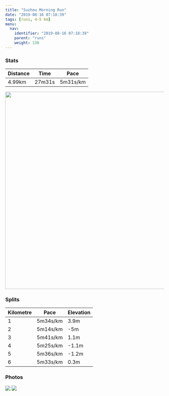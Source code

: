 ```yaml
---
title: "Suzhou Morning Run"
date: "2019-08-16 07:18:39"
tags: [runs, 4-5 km]
menu:
  nav:
    identifier: "2019-08-16 07:18:39"
    parent: "runs"
    weight: 130
---
```


### Stats

| Distance | Time | Pace |
|----------|------|------|
|4.99km|27m31s|5m31s/km|

<img src='https://maps.googleapis.com/maps/api/staticmap?maptype=terrain&path=enc:i`x~Dgki_VCTIR]`@Yf@_@f@QXMf@Ef@Ol@CTK^E^m@`AUh@K^CT@Nj@`@JDR?RFLLl@PXBb@Ch@@NFTVD@NPDXEr@Ip@KNCU@ENd@BTMv@@VAJS\IZGLKd@_@z@EPUX?BBCH@FNBLCTKV[pAK|@GRWd@GRIf@IfA}@fDUtAY~BSj@Sz@QTGNER?j@M\EXOZSbA]n@q@|@MX?HDBv@Fr@LXBVF`@NNDp@@~@Rp@FPFdCRPHjAFvAPnCPh@P|@NZ?tAL~@@`@Fv@@h@Fv@BRBH?b@M\BjBAr@B~@KT?j@N~@Hp@JaAHoB?c@CgBAiAIk@?aAK]HWGe@AU?SDYCSKy@@cAKuBMmAK]A[CeAEaAIeAAoAIk@?KCOMsBWUGSAMG{@QgA[eAOOIAKF]hAsANa@^wBCo@B]d@y@Rs@ReANmB^{AHg@b@}ATwAn@sAJg@?Qr@oBCMe@SEK`@q@Xw@ACP_@V{@FWHS@OHQ?]]]Nu@EW]IOIUOCIKE]E]MEEJY`@k@n@uAPs@BWA[Ls@Lc@jB}DJo@Bi@BOd@]LU\WLAPYDM?OCKEAELm@t@EJ&key=AIzaSyBPVQ_iynBzLujdhfLzy8Z-5zczbktE55k&size=800x800&scale=2&markers=color:yellow|label:S|31.42165,120.6394&markers=color:green|label:F|31.420679999999994,120.63914000000001' width='625' />

### Splits

| Kilometre | Pace | Elevation |
|------|------|-----------|
|1|5m34s/km|3.9m|
|2|5m14s/km|-5m|
|3|5m41s/km|1.1m|
|4|5m25s/km|-1.1m|
|5|5m36s/km|-1.2m|
|6|5m33s/km|0.3m|

### Photos
<img src='https://dgtzuqphqg23d.cloudfront.net/Q6O_waD0n4OAAEUPD9W7BlI29r7ndItm-Nd8VcUKddA-768x576.jpg'>

<img src='https://dgtzuqphqg23d.cloudfront.net/sKccJvHpaBE-hvLU7XNorXytMpsiWoxw1F8BMN5OM3A-576x768.jpg'>
